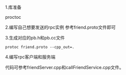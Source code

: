 1.库准备

proctoc


2.编写自己想要发送的rpc实例 参考friend.proto文件即可

3.生成对应的pb.h和pb.cc文件

```
protoc friend.proto --cpp_out=.
```

4.编写rpc客户端和服务端

代码可参考friendServer.cpp和callFriendService.cpp文件。
